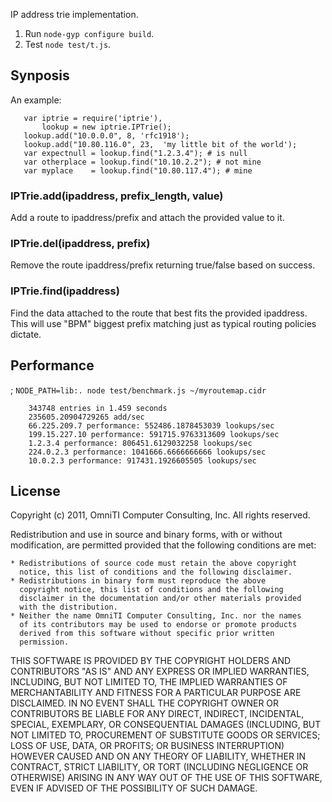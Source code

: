 IP address trie implementation.

1. Run `node-gyp configure build`.
2. Test `node test/t.js`.


## Synposis

An example:

       var iptrie = require('iptrie'),
           lookup = new iptrie.IPTrie();
       lookup.add("10.0.0.0", 8, 'rfc1918');
       lookup.add("10.80.116.0", 23,  'my little bit of the world');
       var expectnull = lookup.find("1.2.3.4"); # is null
       var otherplace = lookup.find("10.10.2.2"); # not mine
       var myplace    = lookup.find("10.80.117.4"); # mine

### IPTrie.add(ipaddress, prefix_length, value)

Add a route to ipaddress/prefix and attach the provided value to it.

### IPTrie.del(ipaddress, prefix)

Remove the route ipaddress/prefix returning true/false based on success.

### IPTrie.find(ipaddress)

Find the data attached to the route that best fits the provided
ipaddress. This will use "BPM" biggest prefix matching just as typical
routing policies dictate.

## Performance

; `NODE_PATH=lib:. node test/benchmark.js ~/myroutemap.cidr`

        343748 entries in 1.459 seconds 
        235605.20904729265 add/sec
        66.225.209.7 performance: 552486.1878453039 lookups/sec
        199.15.227.10 performance: 591715.9763313609 lookups/sec
        1.2.3.4 performance: 806451.6129032258 lookups/sec
        224.0.2.3 performance: 1041666.6666666666 lookups/sec
        10.0.2.3 performance: 917431.1926605505 lookups/sec

## License

Copyright (c) 2011, OmniTI Computer Consulting, Inc.
All rights reserved.

Redistribution and use in source and binary forms, with or without
modification, are permitted provided that the following conditions are
met:

    * Redistributions of source code must retain the above copyright
      notice, this list of conditions and the following disclaimer.
    * Redistributions in binary form must reproduce the above
      copyright notice, this list of conditions and the following
      disclaimer in the documentation and/or other materials provided
      with the distribution.
    * Neither the name OmniTI Computer Consulting, Inc. nor the names
      of its contributors may be used to endorse or promote products
      derived from this software without specific prior written
      permission.

THIS SOFTWARE IS PROVIDED BY THE COPYRIGHT HOLDERS AND CONTRIBUTORS
"AS IS" AND ANY EXPRESS OR IMPLIED WARRANTIES, INCLUDING, BUT NOT
LIMITED TO, THE IMPLIED WARRANTIES OF MERCHANTABILITY AND FITNESS FOR
A PARTICULAR PURPOSE ARE DISCLAIMED. IN NO EVENT SHALL THE COPYRIGHT
OWNER OR CONTRIBUTORS BE LIABLE FOR ANY DIRECT, INDIRECT, INCIDENTAL,
SPECIAL, EXEMPLARY, OR CONSEQUENTIAL DAMAGES (INCLUDING, BUT NOT
LIMITED TO, PROCUREMENT OF SUBSTITUTE GOODS OR SERVICES; LOSS OF USE,
DATA, OR PROFITS; OR BUSINESS INTERRUPTION) HOWEVER CAUSED AND ON ANY
THEORY OF LIABILITY, WHETHER IN CONTRACT, STRICT LIABILITY, OR TORT
(INCLUDING NEGLIGENCE OR OTHERWISE) ARISING IN ANY WAY OUT OF THE USE
OF THIS SOFTWARE, EVEN IF ADVISED OF THE POSSIBILITY OF SUCH DAMAGE.
